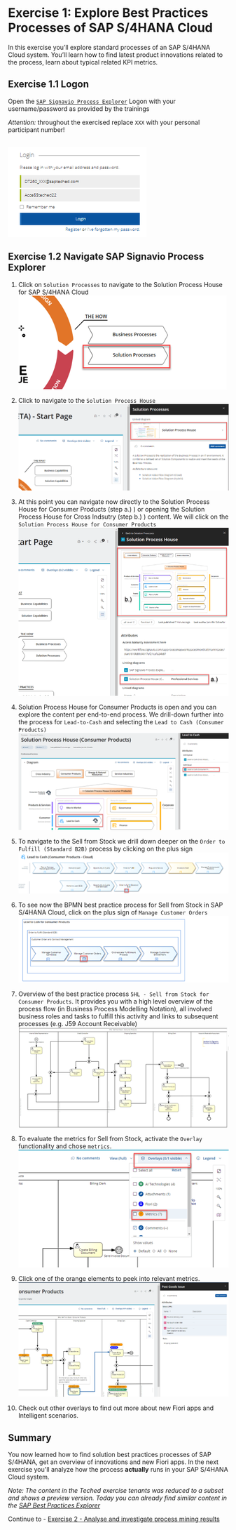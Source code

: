 # Exercise 1: Explore Best Practices Processes of SAP S/4HANA Cloud

In this exercise you’ll explore standard processes of an SAP S/4HANA Cloud system. You’ll learn how to find latest product innovations related to the process, learn about typical related KPI metrics.


## Exercise 1.1 Logon

Open the [`SAP Signavio Process Explorer`](https://editor.signavio.com/p/hub)
Logon with your username/password as provided by the trainings 

*Attention:* throughout the exercised replace `XXX` with your personal participant number!

<br>![](images/0_001.png)




## Exercise 1.2 Navigate SAP Signavio Process Explorer

1. Click on `Solution Processes` to navigate to the Solution Process House for SAP S/4HANA Cloud
<br>![](images/0_002.png)


2. Click to navigate to the `Solution Process House`
<br>![](images/0_003.png)


3. At this point you can navigate now directly to the Solution Process House for Consumer Products  (step a.) ) or opening the Solution Process House for Cross Indsutry (step b.) ) content. We will click on the `Solution Process House for Consumer Products`
<br>![](images/0_004.png)

4. Solution Process House for Consumer Products is open and you can explore the content per end-to-end process. We drill-down further into the process for `Lead-to-Cash` and selecting the `Lead to Cash (Consumer Products)`
<br>![](images/0_005.png)

5. To navigate to the Sell from Stock we drill down deeper on the `Order to Fulfill (Standard B2B)` process by clicking on the plus sign
<br>![](images/0_006.png)


6. To see now the BPMN best practice process for Sell from Stock in SAP S/4HANA Cloud, click on the plus sign of `Manage Customer Orders`
<br>![](images/0_007.png)

7. Overview of the best practice process `5HL - Sell from Stock for Consumer Products`. It provides you with a high level overview of the process flow (in Business Process Modelling Notation), all involved business roles and tasks to fulfill this activity and links to subsequent processes (e.g. J59 Account Receivable)
<br>![](images/0_008.png)

8. To evaluate the metrics for Sell from Stock, activate the `Overlay` functionality and chose `metrics`.
<br>![](images/0_009.png)

8. Click one of the orange elements to peek into relevant metrics. 
<br>![](images/0_010.png)

9. Check out other overlays to find out more about new Fiori apps and Intelligent scenarios.


## Summary

You now learned how to find solution best practices processes of SAP S/4HANA, get an overview of innovations and new Fiori apps. In the next exercise you'll analyze how the process **actually** runs in your SAP S/4HANA Cloud system.

*Note: The content in the Teched exercise tenants was reduced to a subset and  shows a preview version. Today you can already find similar content in the [SAP Best Practices Explorer](https://rapid.sap.com)*

Continue to - [Exercise 2 - Analyse and investigate process mining results](../ex2/README.md)
